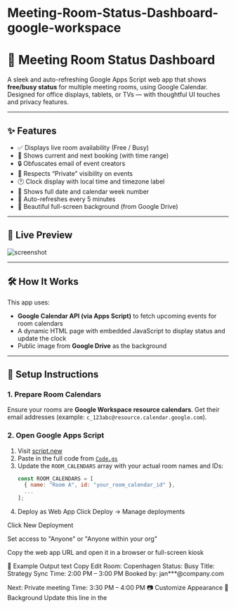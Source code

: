 # Meeting-Room-Status-Dashboard-google-workspace
# 🏢 Meeting Room Status Dashboard

A sleek and auto-refreshing Google Apps Script web app that shows **free/busy status** for multiple meeting rooms, using Google Calendar. Designed for office displays, tablets, or TVs — with thoughtful UI touches and privacy features.

---

## ✨ Features

- ✅ Displays live room availability (Free / Busy)
- 📆 Shows current and next booking (with time range)
- 🔒 Obfuscates email of event creators
- 🔐 Respects “Private” visibility on events
- 🕐 Clock display with local time and timezone label
- 📅 Shows full date and calendar week number
- 🔁 Auto-refreshes every 5 minutes
- 🌄 Beautiful full-screen background (from Google Drive)

---

## 🚀 Live Preview

![screenshot](https://your-screenshot-link-if-hosted.png)

---

## 🛠️ How It Works

This app uses:
- **Google Calendar API (via Apps Script)** to fetch upcoming events for room calendars
- A dynamic HTML page with embedded JavaScript to display status and update the clock
- Public image from **Google Drive** as the background

---

## 🧩 Setup Instructions

### 1. Prepare Room Calendars
Ensure your rooms are **Google Workspace resource calendars**. Get their email addresses (example: `c_123abc@resource.calendar.google.com`).

### 2. Open Google Apps Script

1. Visit [script.new](https://script.new)
2. Paste in the full code from [`Code.gs`](./Code.gs)
3. Update the `ROOM_CALENDARS` array with your actual room names and IDs:
   ```js
   const ROOM_CALENDARS = [
     { name: "Room A", id: "your_room_calendar_id" },
     ...
   ];
3. Deploy as Web App
Click Deploy → Manage deployments

Click New Deployment

Set access to "Anyone" or "Anyone within your org"

Copy the web app URL and open it in a browser or full-screen kiosk

🧠 Example Output
text
Copy
Edit
Room: Copenhagen
Status: Busy
Title: Strategy Sync
Time: 2:00 PM – 3:00 PM
Booked by: jan***@company.com

Next: Private meeting
Time: 3:30 PM – 4:00 PM
📷 Customize Appearance
🌄 Background
Update this line in the <style> section:

background: url('https://lh3.googleusercontent.com/d/IMAGE_ID=w1920') no-repeat center center fixed;
Upload your own image to Google Drive → Share → Replace IMAGE_ID with its file ID.

🔐 Permissions & Privacy
Only calendar event visibility and organizer data are used.

Private meetings display only the label “Private meeting”.

Email addresses are obfuscated (e.g., jan***@domain.com).

📦 Future Ideas
Slack/Chat status integration

QR booking links

Overrun alerts

Weekly meeting heatmaps

🧑‍💻 Maintainer
James Eaton
IT Engineer
Feel free to fork, improve, or raise issues!

📄 License
MIT — free to use, adapt, and share.
